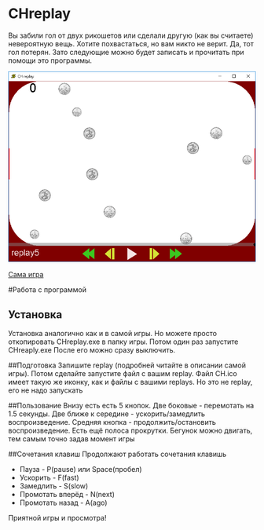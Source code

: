 # CHreplay
Вы забили гол от двух рикошетов или сделали другую (как вы считаете) невероятную вещь. Хотите похвастаться, но вам никто не верит. 
Да, тот гол потерян. Зато следующие можно будет записать и прочитать при помощи это программы.


![alt tag](./readme_picture/screen.png)

[Сама игра](https://github.com/prifio/coins_hockey)

#Работа с программой
## Установка
Установка аналогично как и в самой игры. Но можете просто откопировать CHreplay.exe в папку игры. Потом один раз запустите CHreaply.exe
После его можно сразу выключить.

##Подготовка
Запишите replay (подробней читайте в описании самой игры). Потом сделайте запустите файл с вашим replay. Файл CH.ico имеет такую же иконку, как и файлы c вашими replays. Но это не replay, его не надо запускать

##Пользование
Внизу есть есть 5 кнопок. Две боковые - перемотать на 1.5 секунды. Две ближе к середине - ускорить/замедлить воспроизведение. Средняя кнопка - продолжить/остановить воспроизведение. Есть ещё полоса прокрутки. Бегунок можно двигать, тем самым точно задав момент игры

##Сочетания клавиш
Продолжают работать сочетания клавишь
+ Пауза - P(pause) или Space(пробел)
+ Ускорить - F(fast)
+ Замедлить - S(slow)
+ Промотать вперёд - N(next)
+ Промотать назад - A(ago)

Приятной игры и просмотра!
